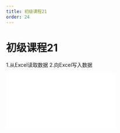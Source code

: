 ```yaml
---
title: 初级课程21
order: 24
---
```

# 初级课程21

  1.从Excel读取数据
  2.向Excel写入数据

<iframe class="w-full aspect-video" src="//player.bilibili.com/player.html?isOutside=true&aid=114392964339160&bvid=BV1haLgzKE4T&cid=29589504627&p=1" scrolling="no" border="0" frameborder="no" framespacing="0" allowfullscreen="true"></iframe>
